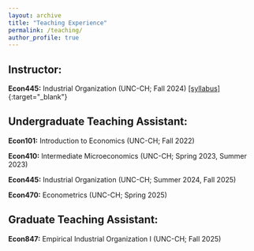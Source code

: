 ```yaml
---
layout: archive
title: "Teaching Experience"
permalink: /teaching/
author_profile: true
---
```


## Instructor:

**Econ445:** Industrial Organization (UNC-CH; Fall 2024) [[syllabus]](/files/capron_econ445_syllabus.pdf){:target="_blank"}

## Undergraduate Teaching Assistant:

**Econ101:** Introduction to Economics (UNC-CH; Fall 2022)

**Econ410:** Intermediate Microeconomics (UNC-CH; Spring 2023, Summer 2023)

**Econ445:** Industrial Organization (UNC-CH; Summer 2024, Fall 2025)

**Econ470:** Econometrics (UNC-CH; Spring 2025)

## Graduate Teaching Assistant:

**Econ847:** Empirical Industrial Organization I (UNC-CH; Fall 2025)
